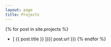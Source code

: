 ```yaml
---
layout: page
title: Projects
---
```


{% for post in site.projects %}
  * [ {{ post.title }} ]({{ post.url }})
{% endfor %}
